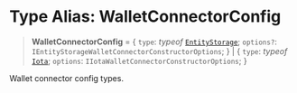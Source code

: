 # Type Alias: WalletConnectorConfig

> **WalletConnectorConfig** = \{ `type`: *typeof* [`EntityStorage`](../variables/WalletConnectorType.md#entitystorage); `options?`: `IEntityStorageWalletConnectorConstructorOptions`; \} \| \{ `type`: *typeof* [`Iota`](../variables/WalletConnectorType.md#iota); `options`: `IIotaWalletConnectorConstructorOptions`; \}

Wallet connector config types.
